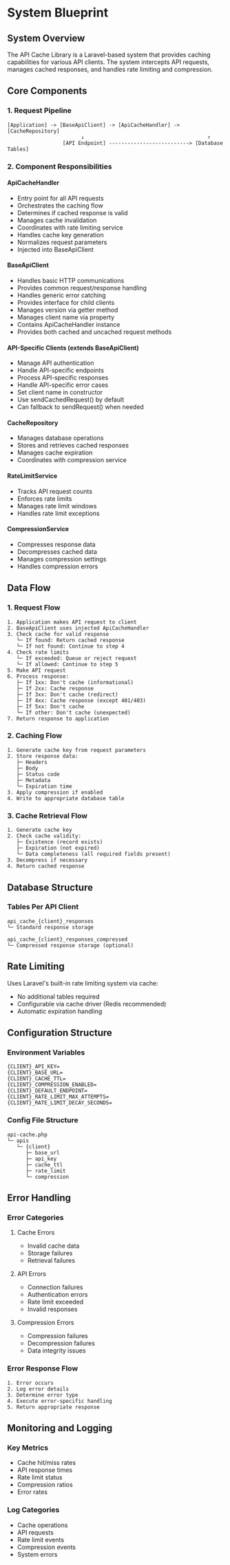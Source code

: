 # System Blueprint

## System Overview

The API Cache Library is a Laravel-based system that provides caching capabilities for various API clients. The system intercepts API requests, manages cached responses, and handles rate limiting and compression.

## Core Components

### 1. Request Pipeline

```
[Application] -> [BaseApiClient] -> [ApiCacheHandler] -> [CacheRepository]
                        ↓                                        ↑
                  [API Endpoint] --------------------------> [Database Tables]
```

### 2. Component Responsibilities

#### ApiCacheHandler

- Entry point for all API requests
- Orchestrates the caching flow
- Determines if cached response is valid
- Manages cache invalidation
- Coordinates with rate limiting service
- Handles cache key generation
- Normalizes request parameters
- Injected into BaseApiClient

#### BaseApiClient

- Handles basic HTTP communications
- Provides common request/response handling
- Handles generic error catching
- Provides interface for child clients
- Manages version via getter method
- Manages client name via property
- Contains ApiCacheHandler instance
- Provides both cached and uncached request methods

#### API-Specific Clients (extends BaseApiClient)

- Manage API authentication
- Handle API-specific endpoints
- Process API-specific responses
- Handle API-specific error cases
- Set client name in constructor
- Use sendCachedRequest() by default
- Can fallback to sendRequest() when needed

#### CacheRepository

- Manages database operations
- Stores and retrieves cached responses
- Manages cache expiration
- Coordinates with compression service

#### RateLimitService

- Tracks API request counts
- Enforces rate limits
- Manages rate limit windows
- Handles rate limit exceptions

#### CompressionService

- Compresses response data
- Decompresses cached data
- Manages compression settings
- Handles compression errors

## Data Flow

### 1. Request Flow

```
1. Application makes API request to client
2. BaseApiClient uses injected ApiCacheHandler
3. Check cache for valid response
   └─ If found: Return cached response
   └─ If not found: Continue to step 4
4. Check rate limits
   └─ If exceeded: Queue or reject request
   └─ If allowed: Continue to step 5
5. Make API request
6. Process response:
   ├─ If 1xx: Don't cache (informational)
   ├─ If 2xx: Cache response
   ├─ If 3xx: Don't cache (redirect)
   ├─ If 4xx: Cache response (except 401/403)
   ├─ If 5xx: Don't cache
   └─ If other: Don't cache (unexpected)
7. Return response to application
```

### 2. Caching Flow

```
1. Generate cache key from request parameters
2. Store response data:
   ├─ Headers
   ├─ Body
   ├─ Status code
   ├─ Metadata
   └─ Expiration time
3. Apply compression if enabled
4. Write to appropriate database table
```

### 3. Cache Retrieval Flow

```
1. Generate cache key
2. Check cache validity:
   ├─ Existence (record exists)
   ├─ Expiration (not expired)
   └─ Data completeness (all required fields present)
3. Decompress if necessary
4. Return cached response
```

## Database Structure

### Tables Per API Client

```
api_cache_{client}_responses
└─ Standard response storage

api_cache_{client}_responses_compressed
└─ Compressed response storage (optional)
```

## Rate Limiting

Uses Laravel's built-in rate limiting system via cache:
- No additional tables required
- Configurable via cache driver (Redis recommended)
- Automatic expiration handling

## Configuration Structure

### Environment Variables

```
{CLIENT}_API_KEY=
{CLIENT}_BASE_URL=
{CLIENT}_CACHE_TTL=
{CLIENT}_COMPRESSION_ENABLED=
{CLIENT}_DEFAULT_ENDPOINT=
{CLIENT}_RATE_LIMIT_MAX_ATTEMPTS=
{CLIENT}_RATE_LIMIT_DECAY_SECONDS=
```

### Config File Structure

```
api-cache.php
└─ apis
   └─ {client}
      ├─ base_url
      ├─ api_key
      ├─ cache_ttl
      ├─ rate_limit
      └─ compression
```

## Error Handling

### Error Categories

1. Cache Errors
   - Invalid cache data
   - Storage failures
   - Retrieval failures

2. API Errors
   - Connection failures
   - Authentication errors
   - Rate limit exceeded
   - Invalid responses

3. Compression Errors
   - Compression failures
   - Decompression failures
   - Data integrity issues

### Error Response Flow

```
1. Error occurs
2. Log error details
3. Determine error type
4. Execute error-specific handling
5. Return appropriate response
```

## Monitoring and Logging

### Key Metrics

- Cache hit/miss rates
- API response times
- Rate limit status
- Compression ratios
- Error rates

### Log Categories

- Cache operations
- API requests
- Rate limit events
- Compression events
- System errors 